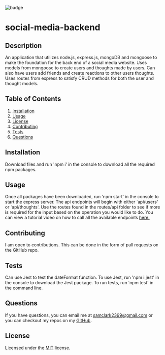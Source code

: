 

  <img src="https://img.shields.io/badge/license-MIT-blue" alt="badge"></img>
  
# social-media-backend

## Description
An application that utilizes node.js, express.js, mongoDB and mongoose to make the foundation for the back end of a social media  website. Uses models from mongoose to create users and thoughts made by users. Can also have users add friends and create reactions to other users thoughts. Uses routes from express to satisfy CRUD methods for both the user and thought models.
## Table of Contents
1. [Installation](#installation)
2. [Usage](#usage)
3. [License](#license)
4. [Contributing](#contributing)
5. [Tests](#tests)
6. [Questions](#questions)

## Installation
Download files and run 'npm i' in the console to download all the required npm packages.

## Usage
Once all packages have been downloaded, run 'npm start' in the console to start the express server. The api endpoints will begin with either 'api/users' or 'api/thoughts'. Use the routes found in the routes/api folder to see if more is required for the input based on the operation you would like to do. You can view a tutorial video on how to call all the available endpoints <a href='https://drive.google.com/file/d/1c2ib8BUolWgmfQ1GAxTq9jsGr6F2ojcq/view' target='_blank'>here.</a>  

## Contributing
I am open to contributions. This can be done in the form of pull requests on the GitHub repo.

## Tests
Can use Jest to test the dateFormat function. To use Jest, run 'npm i jest' in the console to download the Jest package. To run tests, run 'npm test' in the command line. 

## Questions
If you have questions, you can email me at samclark2399@gmail.com or you can checkout my repos
on my <a href=https://github.com/Sam-Clark1>GitHub</a>.


  ## License
  Licensed under the 
  <a href=https://github.com/microsoft/vscode/blob/main/LICENSE.txt>MIT</a>
   license.
  

